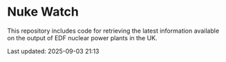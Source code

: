 # Nuke Watch

This repository includes code for retrieving the latest information available on the output of EDF nuclear power plants in the UK.

Last updated: 2025-09-03 21:13